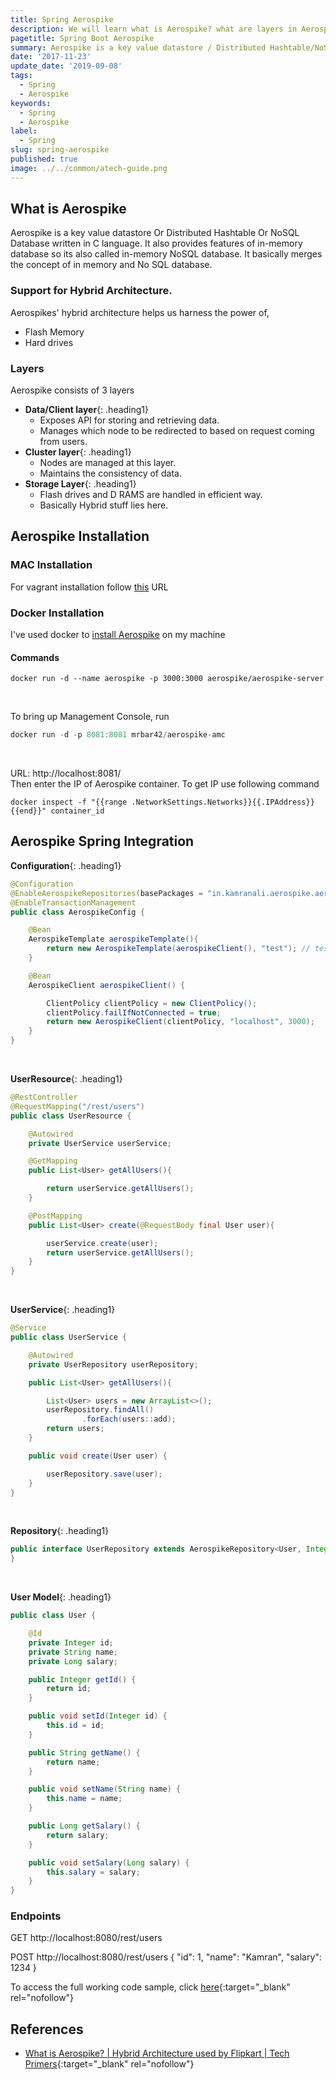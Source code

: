 ```yaml
---
title: Spring Aerospike
description: We will learn what is Aerospike? what are layers in Aerospike? Aerospike Installation  (Mac | Docker). Aerospike Spring Integration.
pagetitle: Spring Boot Aerospike
summary: Aerospike is a key value datastore / Distributed Hashtable/NoSQL Database, providing features of in-memory NoSQL database. It merges the concept of in memory and No SQL database.
date: '2017-11-23'
update_date: '2019-09-08'
tags:
  - Spring
  - Aerospike
keywords:
  - Spring
  - Aerospike
label:
  - Spring
slug: spring-aerospike
published: true
image: ../../common/atech-guide.png
---
```


## What is Aerospike

Aerospike is a key value datastore Or Distributed Hashtable Or NoSQL Database written in C language. It also provides features of in-memory database so its also called in-memory NoSQL database. It basically merges the concept of in memory and No SQL database. 


### Support for Hybrid Architecture.
Aerospikes' hybrid architecture helps us harness the power of, 
- Flash Memory
- Hard drives

### Layers
Aerospike consists of 3 layers
- **Data/Client layer**{: .heading1}  
  - Exposes API for storing and retrieving data.
  - Manages which node to be redirected to based on request coming from users.
- **Cluster layer**{: .heading1}    
  - Nodes are managed at this layer.
  - Maintains the consistency of data. 
- **Storage Layer**{: .heading1}    
  - Flash drives and D RAMS are handled in efficient way.
  - Basically Hybrid stuff lies here.

## Aerospike Installation

### MAC Installation
For vagrant installation follow [this](https://www.aerospike.com/docs/operations/install/vagrant/mac/) URL

### Docker Installation
I've used docker to [install Aerospike](https://www.aerospike.com/docs/deploy_guides/docker/) on my machine

#### Commands

```
docker run -d --name aerospike -p 3000:3000 aerospike/aerospike-server
```

<br/>

To bring up Management Console, run  

```java
docker run -d -p 8081:8081 mrbar42/aerospike-amc
```

<br/>

URL: http://localhost:8081/  
Then enter the IP of Aerospike container. To get IP use following command

```
docker inspect -f "{{range .NetworkSettings.Networks}}{{.IPAddress}}{{end}}" container_id
```

## Aerospike Spring Integration

**Configuration**{: .heading1}

```java
@Configuration
@EnableAerospikeRepositories(basePackages = "in.kamranali.aerospike.aerospike.repositories")
@EnableTransactionManagement
public class AerospikeConfig {

    @Bean
    AerospikeTemplate aerospikeTemplate(){
        return new AerospikeTemplate(aerospikeClient(), "test"); // test is namespace
    }

    @Bean
    AerospikeClient aerospikeClient() {

        ClientPolicy clientPolicy = new ClientPolicy();
        clientPolicy.failIfNotConnected = true;
        return new AerospikeClient(clientPolicy, "localhost", 3000);
    }
}
```

<br/>

**UserResource**{: .heading1}

```java
@RestController
@RequestMapping("/rest/users")
public class UserResource {

    @Autowired
    private UserService userService;

    @GetMapping
    public List<User> getAllUsers(){

        return userService.getAllUsers();
    }

    @PostMapping
    public List<User> create(@RequestBody final User user){

        userService.create(user);
        return userService.getAllUsers();
    }
}
```

<br/>

**UserService**{: .heading1}

```java
@Service
public class UserService {

    @Autowired
    private UserRepository userRepository;

    public List<User> getAllUsers(){

        List<User> users = new ArrayList<>();
        userRepository.findAll()
                .forEach(users::add);
        return users;
    }

    public void create(User user) {

        userRepository.save(user);
    }
}
```

<br/>

**Repository**{: .heading1}

```java
public interface UserRepository extends AerospikeRepository<User, Integer> {
}
```

<br/>

**User Model**{: .heading1}

```java
public class User {

    @Id
    private Integer id;
    private String name;
    private Long salary;

    public Integer getId() {
        return id;
    }

    public void setId(Integer id) {
        this.id = id;
    }

    public String getName() {
        return name;
    }

    public void setName(String name) {
        this.name = name;
    }

    public Long getSalary() {
        return salary;
    }

    public void setSalary(Long salary) {
        this.salary = salary;
    }
}
```

### Endpoints

GET http://localhost:8080/rest/users

POST http://localhost:8080/rest/users { "id": 1, "name": "Kamran", "salary": 1234 }

To access the full working code sample, click [here](https://github.com/atechguide/springboot-blog/tree/master/aerospike){:target="_blank" rel="nofollow"}

## References
- [What is Aerospike? | Hybrid Architecture used by Flipkart | Tech Primers](https://www.youtube.com/watch?v=cf0-oXdChLY&t=380s){:target="_blank" rel="nofollow"}
